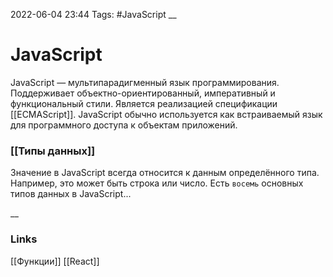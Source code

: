 2022-06-04 23:44
Tags: #JavaScript
__
# JavaScript
JavaScript — мультипарадигменный язык программирования. Поддерживает объектно-ориентированный, императивный и функциональный стили. Является реализацией спецификации [[ECMAScript]]. JavaScript обычно используется как встраиваемый язык для программного доступа к объектам приложений.

### [[Типы данных]]
Значение в JavaScript всегда относится к данным определённого типа. Например, это может быть строка или число. Есть `восемь` основных типов данных в JavaScript...

__
### Links
[[Функции]] [[React]]
